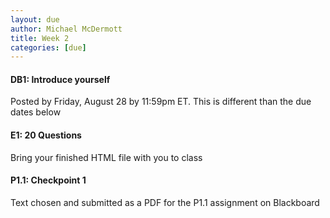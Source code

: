 ```yaml
---
layout: due
author: Michael McDermott
title: Week 2
categories: [due]
---
```


#### DB1: Introduce yourself

Posted by Friday, August 28 by 11:59pm ET. This is different than the due dates below

#### E1: 20 Questions

Bring your finished HTML file with you to class

#### P1.1: Checkpoint 1

Text chosen and submitted as a PDF for the P1.1 assignment on Blackboard

